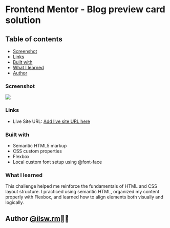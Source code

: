 # Frontend Mentor - Blog preview card solution

## Table of contents

  - [Screenshot](#screenshot)
  - [Links](#links)
  - [Built with](#built-with)
  - [What I learned](#what-i-learned)
- [Author](#author)

### Screenshot

![](./screenshot.jpg)

### Links
- Live Site URL: [Add live site URL here](https://your-live-site-url.com)

### Built with

- Semantic HTML5 markup
- CSS custom properties
- Flexbox
- Local custom font setup using @font-face

### What I learned

This challenge helped me reinforce the fundamentals of HTML and CSS layout structure. I practiced using semantic HTML, organized my content properly with Flexbox, and learned how to align elements both visually and logically.

## Author [@ilsw.rm](https://www.instagram.com/ilsw.rm?igsh=cWliemtkdDhkMG5r&utm_source=qr)🩷🌱